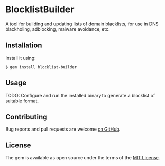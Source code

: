 # BlocklistBuilder

A tool for building and updating lists of domain blacklists, for use in DNS blackholing, adblocking, malware avoidance, etc.

## Installation

Install it using:

    $ gem install blocklist-builder

## Usage

TODO: Configure and run the installed binary to generate a blocklist of suitable format.

## Contributing

Bug reports and pull requests are welcome [on GitHub](https://github.com/ananace/blocklist-builder).

## License

The gem is available as open source under the terms of the [MIT License](https://opensource.org/licenses/MIT).
